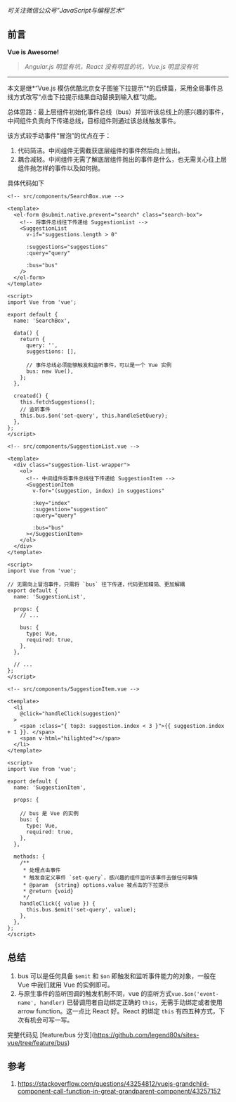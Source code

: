*可关注微信公众号”JavaScript与编程艺术“*

## 前言

**Vue is Awesome!**

> *Angular.js 明显有坑，React 没有明显的坑，Vue.js 明显没有坑*

------

本文是继*“Vue.js 模仿优酷北京女子图鉴下拉提示”*的后续篇，采用全局事件总线方式改写“点击下拉提示结果自动替换到输入框”功能。

总体思路：最上层组件初始化事件总线（bus）并监听该总线上的感兴趣的事件，中间组件负责向下传递总线，目标组件则通过该总线触发事件。

该方式较手动事件“冒泡”的优点在于：

1. 代码简洁。中间组件无需截获底层组件的事件然后向上抛出。
2. 耦合减轻。中间组件无需了解底层组件抛出的事件是什么，也无需关心往上层组件抛怎样的事件以及如何抛。

具体代码如下

```vue
<!-- src/components/SearchBox.vue --> 

<template>
  <el-form @submit.native.prevent="search" class="search-box">
    <!-- 将事件总线往下传递给 SuggestionList -->
    <SuggestionList
      v-if="suggestions.length > 0"

      :suggestions="suggestions"
      :query="query"

      :bus="bus"
    />
  </el-form>
</template>

<script>
import Vue from 'vue';

export default {
  name: 'SearchBox',

  data() {
    return {
      query: '',
      suggestions: [],

      // 事件总线必须能够触发和监听事件，可以是一个 Vue 实例
      bus: new Vue(),
    };
  },

  created() {
    this.fetchSuggestions();
    // 监听事件
    this.bus.$on('set-query', this.handleSetQuery);
  },
};
</script>
```

```vue
<!-- src/components/SuggestionList.vue -->

<template>
  <div class="suggestion-list-wrapper">
    <ol>
      <!-- 中间组件将事件总线往下传递给 SuggestionItem -->
      <SuggestionItem
        v-for="(suggestion, index) in suggestions"

        :key="index"
        :suggestion="suggestion"
        :query="query"

        :bus="bus"
      ></SuggestionItem>
    </ol>
  </div>
</template>

<script>
import Vue from 'vue';

// 无需向上冒泡事件，只需将 `bus` 往下传递，代码更加精简、更加解耦
export default {
  name: 'SuggestionList',

  props: {
    // ...

    bus: {
      type: Vue,
      required: true,
    },
  },

  // ...
};
</script>
```

```vue
<!-- src/components/SuggestionItem.vue -->

<template>
  <li
    @click="handleClick(suggestion)"
  >
    <span :class="{ top3: suggestion.index < 3 }">{{ suggestion.index + 1 }}. </span>
    <span v-html="hilighted"></span>
  </li>
</template>

<script>
import Vue from 'vue';

export default {
  name: 'SuggestionItem',

  props: {

    // bus 是 Vue 的实例
    bus: {
      type: Vue,
      required: true,
    },
  },

  methods: {
    /**
     * 处理点击事件
     * 触发自定义事件 `set-query`，感兴趣的组件监听该事件去做任何事情
     * @param  {string} options.value 被点击的下拉提示
     * @return {void}
     */
    handleClick({ value }) {
      this.bus.$emit('set-query', value);
    },
  },
};
</script>
```

## 总结

1. bus 可以是任何具备 `$emit` 和 `$on` 即触发和监听事件能力的对象，一般在 Vue 中我们就用 Vue 的实例即可。
2. 与原生事件的监听回调的触发机制不同，vue 的监听方式`vue.$on('event-name', handler)` 已替调用者自动绑定正确的 `this`，无需手动绑定或者使用 arrow function。这一点比 React 好。React 的绑定 `this` 有四五种方式，下次有机会可写一写。

完整代码见 [feature/bus 分支]\(https://github.com/legend80s/sites-vue/tree/feature/bus)

## 参考

1. https://stackoverflow.com/questions/43254812/vuejs-grandchild-component-call-function-in-great-grandparent-component/43257152